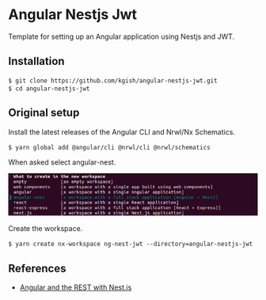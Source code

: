 # Angular Nestjs Jwt

Template for setting up an Angular application using Nestjs and JWT.

## Installation

```
$ git clone https://github.com/kgish/angular-nestjs-jwt.git
$ cd angular-nestjs-jwt
```

## Original setup

Install the latest releases of the Angular CLI and Nrwl/Nx Schematics.

```
$ yarn global add @angular/cli @nrwl/cli @nrwl/schematics
```

When asked select angular-nest.

![Screenshot of the monitor page](images/create-nx-workspace.png)


Create the workspace.

```
$ yarn create nx-workspace ng-nest-jwt --directory=angular-nestjs-jwt
```

## References

* [Angular and the REST with Nest.js](https://dev.to/thisdotmedia/angular-and-the-rest-with-nest-js-2glo)
